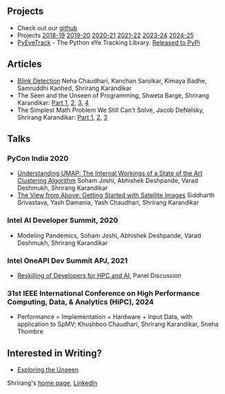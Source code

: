 <!-- 
<img src="images/logo.jpeg" alt = "AlgoAsylum" width="50%" text-align:center />
A few links to get you started:
-->



## Projects
- Check out our [github](https://github.com/algoasylum)
- Projects [2018-19](projects2018-19.md) [2019-20](projects2019-20.md) [2020-21](projects2020-21.md) [2021-22](projects2021-22.md) [2023-24](projects2023-24.md) [2024-25](projects2024-25.md)
- [PyEyeTrack](https://pyeyetrack.algoasylum.com/) - The Python eYe Tracking Library. [Released to PyPi](https://pypi.org/project/PyEyeTrack/)

## Articles
- [Blink Detection](https://medium.com/algoasylum/blink-detection-using-python-737a88893825) Neha Chaudhari, Kanchan Sarolkar, Kimaya Badhe, Samruddhi Kanhed, Shrirang Karandikar
- The Seen and the Unseen of Programming, Shweta Barge, Shrirang Karandikar: [Part 1](https://medium.com/algoasylum/the-seen-and-the-unseen-7de862e97c4c), [2](https://medium.com/algoasylum/the-seen-and-the-unseen-7de862e97c4c), [3](https://medium.com/algoasylum/the-seen-and-the-unseen-part-3-7165b265dc82), [4](https://medium.com/algoasylum/the-seen-and-the-unseen-7de862e97c4c)
- The Simplest Math Problem We Still Can't Solve, Jacob DeNelsky, Shrirang Karandikar: [Part 1](https://medium.com/algoasylum/the-simplest-math-problem-we-still-cant-solve-part-1-61cd767d33dc), [2](https://medium.com/algoasylum/the-simplest-math-problem-we-still-cant-solve-part-2-e5b1203bc85d), [3](https://medium.com/algoasylum/the-simplest-math-problem-we-still-cant-solve-part-3-1f23d71dcc3c)

## Talks
### PyCon India 2020
- [Understanding UMAP: The Internal Workings of a State of the Art Clustering Algorithm](https://youtu.be/OpZqfGXVB5U) Soham Joshi, Abhishek Deshpande, Varad Deshmukh, Shrirang Karandikar
- [The View from Above: Getting Started with Satellite Images](https://youtu.be/u5Pbiu0X_Cs) Siddharth Srivastava, Yash Damania, Yash Chaudhari, Shrirang Karandikar
### Intel AI Developer Summit, 2020
- Modeling Pandemics, Soham Joshi, Abhishek Deshpande, Varad Deshmukh, Shrirang Karandikar
### Intel OneAPI Dev Summit APJ, 2021
- [Reskilling of Developers for HPC and AI](https://www.oneapi.io/event-sessions/panel-discussion-reskilling-of-developers-for-hpc-ai/), Panel Discussion
### 31st IEEE International Conference on High Performance Computing, Data, & Analytics (HiPC), 2024
- Performance = Implementation + Hardware + Input Data, with application to SpMV; Khushboo Chaudhari, Shrirang Karandikar, Sneha Thombre

## Interested in Writing?
- [Exploring the Unseen](http://exploringtheunseen.algoasylum.com/)


Shrirang's [home page](https://shrirang.karandikar.org), [LinkedIn](https://www.linkedin.com/in/shrirang-karandikar-17298a25/)
